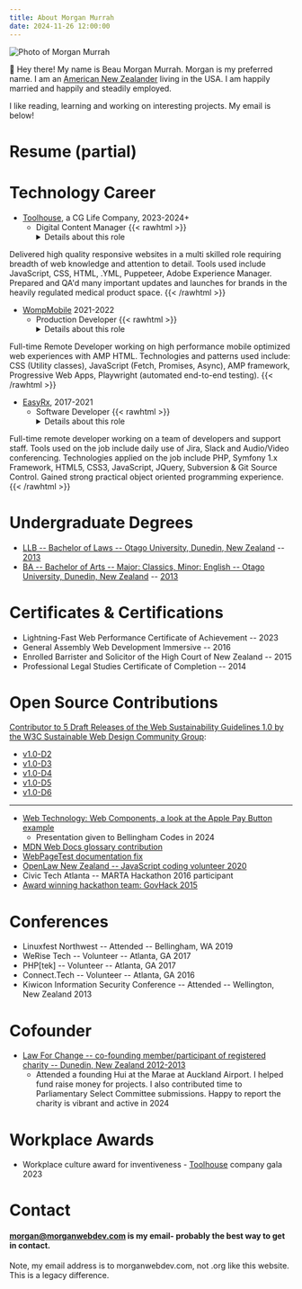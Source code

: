 ```yaml
---
title: About Morgan Murrah
date: 2024-11-26 12:00:00
---
```


![Photo of Morgan Murrah](/headshot.png)

👋 Hey there! My name is Beau Morgan Murrah. Morgan is my preferred name. I am an [American New Zealander](https://en.wikipedia.org/wiki/American_New_Zealanders) living in the USA. I am happily married and happily and steadily employed. 

I like reading, learning and working on interesting projects. My email is below!

# Resume (partial)

# Technology Career

* [Toolhouse](https://toolhouse.com/), a CG Life Company, 2023-2024+
  * Digital Content Manager
 {{< rawhtml >}}
    <details>
      <summary>Details about this role</summary>
Delivered high quality responsive websites in a multi skilled role requiring breadth of web knowledge and attention to detail. Tools used include JavaScript, CSS, HTML, .YML, Puppeteer, Adobe Experience Manager. Prepared and QA'd many important updates and launches for brands in the heavily regulated medical product space.
    </details>
  {{< /rawhtml >}}


* [WompMobile](https://web.archive.org/web/20210302013723/http://www.wompmobile.com/) 2021-2022
  * Production Developer
 {{< rawhtml >}}
    <details>
      <summary>Details about this role</summary>
Full-time Remote Developer working on high performance mobile optimized web experiences with AMP HTML. Technologies and patterns used include: CSS (Utility classes), JavaScript (Fetch, Promises, Async), AMP framework, Progressive Web Apps, Playwright (automated end-to-end testing).
    </details>
  {{< /rawhtml >}}

* [EasyRx](https://easyrxcloud.com/), 2017-2021
  * Software Developer
  {{< rawhtml >}}
    <details>
      <summary>Details about this role</summary>
Full-time remote developer working on a team of developers and support staff. Tools used on the job include daily use of Jira, Slack and Audio/Video conferencing. Technologies applied on the job include PHP, Symfony 1.x Framework, HTML5, CSS3, JavaScript, JQuery, Subversion & Git Source Control. Gained strong practical object oriented programming experience.
    </details>
  {{< /rawhtml >}}

# Undergraduate Degrees
* [LLB -- Bachelor of Laws -- Otago University, Dunedin, New Zealand](https://www.otago.ac.nz/courses/qualifications/llb) -- [2013](https://www.odt.co.nz/news/dunedin/university-otago-graduands-december-14-2013)
* [BA -- Bachelor of Arts -- Major: Classics, Minor: English  -- Otago University, Dunedin, New Zealand](https://www.otago.ac.nz/courses/subjects/clas) -- [2013](https://www.odt.co.nz/news/dunedin/university-otago-graduation-17-august-2013-%E2%80%93-3pm-ceremony)

# Certificates & Certifications

* Lightning-Fast Web Performance Certificate of Achievement -- 2023
* General Assembly Web Development Immersive -- 2016
* Enrolled Barrister and Solicitor of the High Court of New Zealand -- 2015
* Professional Legal Studies Certificate of Completion -- 2014

# Open Source Contributions

[Contributor to 5 Draft Releases of the Web Sustainability Guidelines 1.0 by the W3C Sustainable Web Design Community Group](https://github.com/w3c/sustyweb/issues?q=is%3Aissue+author%3Aairbr+is%3Aclosed+):
* [v1.0-D2](https://github.com/w3c/sustyweb/releases/tag/v1.0-D2)
* [v1.0-D3](https://github.com/w3c/sustyweb/releases/tag/v1.0-D3)
* [v1.0-D4](https://github.com/w3c/sustyweb/releases/tag/v1.0-D4)
* [v1.0-D5](https://github.com/w3c/sustyweb/releases/tag/v1.0-D5)
* [v1.0-D6](https://github.com/w3c/sustyweb/releases/tag/v1.0-D6)

---
* [Web Technology: Web Components, a look at the Apple Pay Button example](/posts/web-components-presentation-2024/)
  * Presentation given to Bellingham Codes in 2024
* [MDN Web Docs glossary contribution](https://github.com/mdn/content/pull/24346#issuecomment-1493051463)
* [WebPageTest documentation fix](https://github.com/WPO-Foundation/webpagetest-docs/pull/81)
* [OpenLaw New Zealand -- JavaScript coding volunteer 2020](https://www.openlaw.nz/)
* Civic Tech Atlanta -- MARTA Hackathon 2016 participant
* [Award winning hackathon team: GovHack 2015](https://www.odt.co.nz/news/dunedin/dunedin-website-team-wins-nationwide-competition)

# Conferences 

* Linuxfest Northwest -- Attended -- Bellingham, WA 2019
* WeRise Tech -- Volunteer -- Atlanta, GA 2017
* PHP\[tek\] -- Volunteer -- Atlanta, GA 2017
* Connect.Tech -- Volunteer -- Atlanta, GA 2016
* Kiwicon Information Security Conference -- Attended -- Wellington, New Zealand 2013

# Cofounder

* [Law For Change -- co-founding member/participant of registered charity -- Dunedin, New Zealand 2012-2013](https://www.lawforchange.co.nz/)
  * Attended a founding Hui at the Marae at Auckland Airport. I helped fund raise money for projects. I also contributed time to Parliamentary Select Committee submissions. Happy to report the charity is vibrant and active in 2024  

# Workplace Awards

* Workplace culture award for inventiveness - [Toolhouse](https://toolhouse.com) company gala 2023

# Contact

#### [morgan@morganwebdev.com](mailto:morgan@morganwebdev.com) is my email- probably the best way to get in contact. 

Note, my email address is to morganwebdev.com, not .org like this website. This is a legacy difference. 

